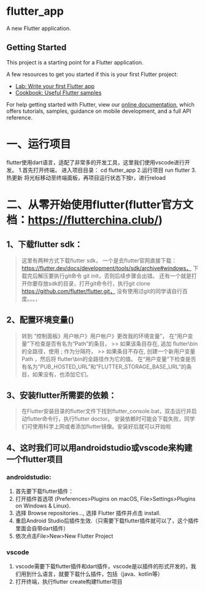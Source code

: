# flutter_app

A new Flutter application.

## Getting Started

This project is a starting point for a Flutter application.

A few resources to get you started if this is your first Flutter project:

- [Lab: Write your first Flutter app](https://flutter.io/docs/get-started/codelab)
- [Cookbook: Useful Flutter samples](https://flutter.io/docs/cookbook)

For help getting started with Flutter, view our 
[online documentation](https://flutter.io/docs), which offers tutorials, 
samples, guidance on mobile development, and a full API reference.

# 一、运行项目
flutter使用dart语言，适配了非常多的开发工具，这里我们使用vscode进行开发。
1.首先打开终端， 进入项目目录：
cd flutter_app
2.运行项目
run flutter
3.热更新
将光标移动至终端面板，再项目运行状态下按r，进行reload
# 二、从零开始使用flutter(flutter官方文档：https://flutterchina.club/)
## 1、下载flutter sdk：
> 这里有两种方式下载flutter sdk，
> 一个是去flutter官网直接下载：https://flutter.dev/docs/development/tools/sdk/archive#windows，
> 下载完后解压要执行git命令 git init，否则后续步骤会出错。
> 还有一个就是打开你要存放sdk的目录，打开git命令行，执行git clone https://github.com/flutter/flutter.git，
> 没有使用过git的同学请自行百度。。。，
## 2、配置环境变量()
> 转到 “控制面板》用户帐户》用户帐户》更改我的环境变量”，
> 在“用户变量”下检查是否有名为“Path”的条目，
    >> 如果该条目存在, 追加 flutter\bin的全路径，使用 ; 作为分隔符，
    >> 如果条目不存在, 创建一个新用户变量 Path ，然后将 flutter\bin的全路径作为它的值。
> 在“用户变量”下检查是否有名为”PUB_HOSTED_URL”和”FLUTTER_STORAGE_BASE_URL”的条目，如果没有，也添加它们。
## 3、安装flutter所需要的依赖：
> 在Flutter安装目录的flutter文件下找到flutter_console.bat，双击运行并启动flutter命令行，执行flutter doctor。
> 安装依赖时可能会下载失败，同学们可使用科学上网或者添加flutter镜像。安装好后就可以开始啦
## 4、这时我们可以用androidstudio或vscode来构建一个flutter项目
### androidstudio:
1. 首先要下载flutter插件：
2. 打开插件首选项 (Preferences>Plugins on macOS, File>Settings>Plugins on Windows & Linux).
3. 选择 Browse repositories…, 选择 Flutter 插件并点击 install.
4. 重启Android Studio后插件生效.（只需要下载flutter插件就可以了，这个插件里面会自带dart插件）
5. 依次点击File>New>New Flutter Project
### vscode
1. vscode需要下载flutter插件和dart插件，vscode是以插件的形式开发的，我们用到什么语言，就要下载什么插件，包括（java、kotlin等）
2. 打开终端，执行flutter create构建flutter项目








